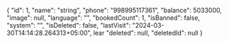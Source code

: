 {
"id": 1,
"name": "string",
"phone": "998995117361",
"balance": 5033000,
"image": null,
"language": "",
"bookedCount": 1,
"isBanned": false,
"system": "",
"isDeleted": false,
"lastVisit": "2024-03-30T14:14:28.264313+05:00",
lear
"deleted": null,
"deletedId": null
}
